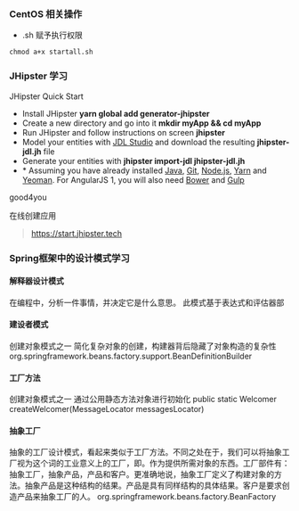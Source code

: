 ### CentOS 相关操作
* .sh 赋予执行权限
```
chmod a+x startall.sh
```

### JHipster 学习

JHipster Quick Start

* Install JHipster **yarn global add generator-jhipster**
* Create a new directory and go into it **mkdir myApp && cd myApp**
* Run JHipster and follow instructions on screen **jhipster**
* Model your entities with [JDL Studio](http://www.jhipster.tech/jdl-studio/) and download the resulting **jhipster-jdl.jh** file
* Generate your entities with **jhipster import-jdl jhipster-jdl.jh**
* \* Assuming you have already installed [Java](http://www.oracle.com/technetwork/java/javase/downloads/index.html), [Git](http://git-scm.com/), [Node.js](http://nodejs.org/), [Yarn](https://yarnpkg.com/en/docs/install) and [Yeoman](http://yeoman.io/learning/index.html). For AngularJS 1, you will also need [Bower](http://bower.io/#install-bower) and [Gulp](https://github.com/gulpjs/gulp/blob/master/docs/getting-started.md)

good4you

在线创建应用
> https://start.jhipster.tech

### Spring框架中的设计模式学习

#### 解释器设计模式
在编程中，分析一件事情，并决定它是什么意思。
此模式基于表达式和评估器部
#### 建设者模式
创建对象模式之一
简化复杂对象的创建，构建器背后隐藏了对象构造的复杂性
org.springframework.beans.factory.support.BeanDefinitionBuilder

#### 工厂方法
创建对象模式之一
通过公用静态方法对象进行初始化
public static Welcomer createWelcomer(MessageLocator messagesLocator)

#### 抽象工厂
抽象的工厂设计模式，看起来类似于工厂方法。不同之处在于，我们可以将抽象工厂视为这个词的工业意义上的工厂，即。作为提供所需对象的东西。工厂部件有：抽象工厂，抽象产品，产品和客户。更准确地说，抽象工厂定义了构建对象的方法。抽象产品是这种结构的结果。产品是具有同样结构的具体结果。客户是要求创造产品来抽象工厂的人。
org.springframework.beans.factory.BeanFactory

